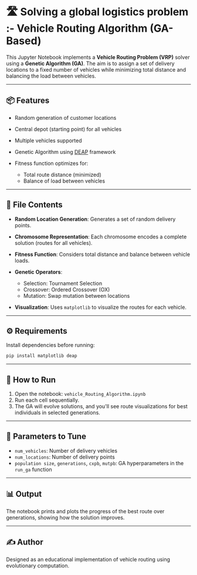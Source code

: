 # 🛣️ Solving a global logistics problem :- Vehicle Routing Algorithm (GA-Based)

This Jupyter Notebook implements a **Vehicle Routing Problem (VRP)** solver using a **Genetic Algorithm (GA)**. The aim is to assign a set of delivery locations to a fixed number of vehicles while minimizing total distance and balancing the load between vehicles.

---

## 📦 Features

* Random generation of customer locations
* Central depot (starting point) for all vehicles
* Multiple vehicles supported
* Genetic Algorithm using [DEAP](https://github.com/DEAP/deap) framework
* Fitness function optimizes for:

  * Total route distance (minimized)
  * Balance of load between vehicles

---

## 📁 File Contents

* **Random Location Generation**: Generates a set of random delivery points.
* **Chromosome Representation**: Each chromosome encodes a complete solution (routes for all vehicles).
* **Fitness Function**: Considers total distance and balance between vehicle loads.
* **Genetic Operators**:

  * Selection: Tournament Selection
  * Crossover: Ordered Crossover (OX)
  * Mutation: Swap mutation between locations
* **Visualization**: Uses `matplotlib` to visualize the routes for each vehicle.

---

## ⚙️ Requirements

Install dependencies before running:

```bash
pip install matplotlib deap
```

---

## 🚀 How to Run

1. Open the notebook: `vehicle_Routing_Algorithm.ipynb`
2. Run each cell sequentially.
3. The GA will evolve solutions, and you'll see route visualizations for best individuals in selected generations.

---

## 🧠 Parameters to Tune

* `num_vehicles`: Number of delivery vehicles
* `num_locations`: Number of delivery points
* `population size`, `generations`, `cxpb`, `mutpb`: GA hyperparameters in the `run_ga` function

---

## 📊 Output

The notebook prints and plots the progress of the best route over generations, showing how the solution improves.

---

## ✍️ Author

Designed as an educational implementation of vehicle routing using evolutionary computation.

